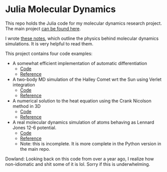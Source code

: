 # Julia Molecular Dynamics
This repo holds the Julia code for my molecular dynamics research project. The main project [can be found here](https://github.com/xoreo/md).

I wrote [these notes](https://github.com/xoreo/jlmd/Notes/notes.pdf), which outline the physics behind molecular dynamics simulations. It is very helpful to read them.

This project contains four code examples:
* A somewhat efficient implementation of automatic differentiation
  * [Code](https://github.com/xoreo/jlmd/Code/automatic_differentiation.jl)
  * [Reference](https://en.wikipedia.org/wiki/Automatic_differentiation)
* A two-body MD simulation of the Halley Comet wrt the Sun using Verlet integration
  * [Code](https://github.com/xoreo/jlmd/Code/halley_sun.jl)
  * [Reference](https://en.wikipedia.org/wiki/Verlet_integration)
* A numerical solution to the heat equation using the Crank Nicolson method in 3D
  * [Code](https://github.com/xoreo/jlmd/Code/crank_nicolson_3d.jl)
  * [Reference](https://en.wikipedia.org/wiki/Heat_equation)
* A real molecular dynamics simulation of atoms behaving as Lennard Jones 12-6 potential.
  * [Code](https://github.com/xoreo/jlmd/Code/lennard_jones.jl)
  * [Reference](https://en.wikipedia.org/wiki/Lennard-Jones_potential)
  * Note: this is incomplete. It is more complete in the Python version in the main repo.

Dowland: Looking back on this code from over a year ago, I realize how non-idiomatic and shit some of it is lol. Sorry if this is underwhelming.
